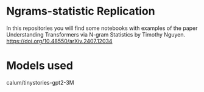 # Ngrams-statistic Replication
In this repositories you will find some notebooks with examples of the paper Understanding Transformers via N-gram Statistics by Timothy Nguyen.
https://doi.org/10.48550/arXiv.2407.12034

# Models used
calum/tinystories-gpt2-3M
